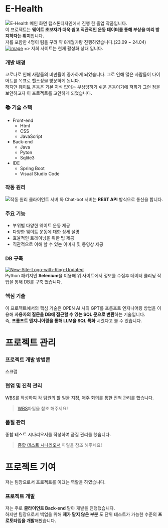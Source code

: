 # E-Health
![E-Health 메인 화면](https://github.com/vieisi8/E-Health/assets/146730344/b1ded5be-779d-4205-a93c-d979e492b6a9)
캡스톤디자인에서 진행 한 졸업 작품입니다.<br>
이 프로젝트는 <strong>웨이트 초보자가 더욱 쉽고 직관적인 운동 데이터를 통해 부상을 미리 방지하자는 취지</strong>입니다.<br>
저를 포함한 4명이 팀을 꾸려 약 8개월가량 진행하였습니다.(23.09 ~ 24.04)<br>
[![image](https://github.com/vieisi8/E-Health/assets/146730344/f5ad5be3-1c4e-4231-aac6-429d8d91e0c3)](http://54.180.219.227:8080/) => 저희 사이트는 현재 활성화 상태 입니다.

### 개발 배경
코로나로 인해 사람들의 비만율이 증가하게 되었습니다. 그로 인해 많은 사람들이 다이어트를 목표로 헬스장을 방문하게 됩니다.<br>
하지만 웨이트 운동은 기본 지식 없이는 부상당하기 쉬운 운동이기에 저희가 그런 점을 보안하고자 이 프로젝트를 고안하게 되었습니다.

### 📚 기술 스택
- Front-end
  - Html
  - CSS
  - JavaScript
- Back-end
  - Java
  - Pyton
  - Sqlite3
- IDE
  - Spring Boot
  - Visual Studio Code

### 작동 원리
![작동 원리](https://github.com/vieisi8/E-Health/assets/146730344/3e5d4e22-a2fa-4f52-87a1-5702cf45b595)
클라이언트 서버 와 Chat-bot 서버는 <strong>REST API</strong> 방식으로 통신을 합니다.

### 주요 기능
- 부위별 다양한 웨이트 운동 제공
- 다양한 웨이트 운동에 대한 상세 설명
- 효율적인 트레이닝을 위한 팁 제공
- 직관적으로 이해 할 수 있는 이미지 및 동영상 제공

### DB 구축
[![New-Site-Logo-with-Ring-Updated](https://github.com/vieisi8/E-Health/assets/146730344/d22ecfda-cc87-47f1-a1f1-2390d049ecad)](https://weighttraining.guide/)
<br>
Python 패키지인 <strong>Selenium</strong>을 이용해 위 사이트에서 정보를 수집후 데이터 클리닝 작업을 통해 DB를 구축 했습니다.

### 핵심 기술
이 프로젝트에서의 핵심 기술은 OPEN AI 사의 GPT를 프롬프트 엔지니어링 방법을 이용해 <strong>사용자의 질문을 DB에 접근할 수 있는 SQL 문으로 변환</strong>하는 기술입니다.<br>
즉, <strong>프롬프트 엔지니어링을 통해 LLM을 SQL 특화</strong> 시켰다고 볼 수 있습니다.


# 프로젝트 관리

### 프로젝트 개발 방법론
스크럼

### 협업 및 진척 관리
WBS를 작성하여 각 팀원의 할 일을 지정, 매주 회의를 통한 진척 관리를 했습니다.

> [WBS](https://github.com/vieisi8/E-Health/blob/main/%ED%94%84%EB%A1%9C%EC%A0%9D%ED%8A%B8%20%EA%B4%80%EB%A6%AC/WBS.xlsx)파일을 참조 해주세요!

### 품질 관리
종합 테스트 시나리오서를 작성하여 품질 관리를 했습니다.

> [종합 테스트 시나리오서](https://github.com/vieisi8/E-Health/blob/main/%ED%94%84%EB%A1%9C%EC%A0%9D%ED%8A%B8%20%EA%B4%80%EB%A6%AC/%EC%A2%85%ED%95%A9%ED%85%8C%EC%8A%A4%ED%8A%B8%20%EC%8B%9C%EB%82%98%EB%A6%AC%EC%98%A4.xlsx) 파일을 참조 해주세요!

# 프로젝트 기여
저는 팀장으로서 프로젝트를 이끄는 역할을 하였습니다.

### 프로젝트 개발
저는 주로 <strong>클라이언트 Back-end</strong> 맡아 개발을 진행했습니다.<br>
하지만 팀장으로서 백업을 위해 <strong> 제가 맡지 않은 부분</strong> 도 단위 테스트가 가능한 수준의 <strong>프로토타입을 개발</strong>해봤습니다.
